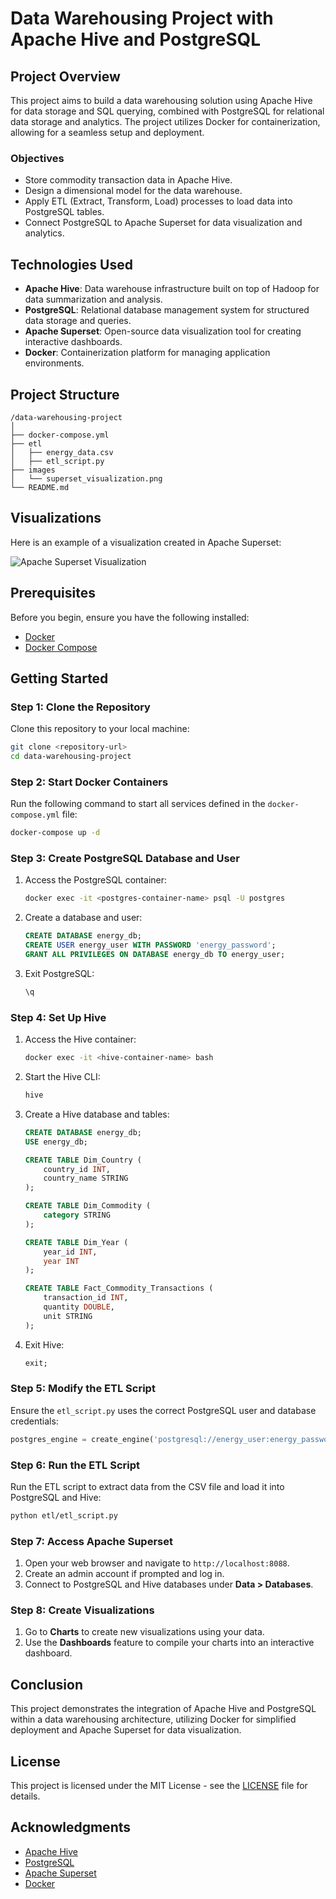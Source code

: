 # Data Warehousing Project with Apache Hive and PostgreSQL

## Project Overview

This project aims to build a data warehousing solution using Apache Hive for data storage and SQL querying, combined with PostgreSQL for relational data storage and analytics. The project utilizes Docker for containerization, allowing for a seamless setup and deployment.

### Objectives

- Store commodity transaction data in Apache Hive.
- Design a dimensional model for the data warehouse.
- Apply ETL (Extract, Transform, Load) processes to load data into PostgreSQL tables.
- Connect PostgreSQL to Apache Superset for data visualization and analytics.

## Technologies Used

- **Apache Hive**: Data warehouse infrastructure built on top of Hadoop for data summarization and analysis.
- **PostgreSQL**: Relational database management system for structured data storage and queries.
- **Apache Superset**: Open-source data visualization tool for creating interactive dashboards.
- **Docker**: Containerization platform for managing application environments.

## Project Structure

```
/data-warehousing-project
│
├── docker-compose.yml
├── etl
│   ├── energy_data.csv
│   ├── etl_script.py
├── images
│   └── superset_visualization.png
└── README.md
```

## Visualizations

Here is an example of a visualization created in Apache Superset:

![Apache Superset Visualization](images/superset_visualization.png)

## Prerequisites

Before you begin, ensure you have the following installed:

- [Docker](https://docs.docker.com/get-docker/)
- [Docker Compose](https://docs.docker.com/compose/install/)

## Getting Started

### Step 1: Clone the Repository

Clone this repository to your local machine:

```bash
git clone <repository-url>
cd data-warehousing-project
```

### Step 2: Start Docker Containers

Run the following command to start all services defined in the `docker-compose.yml` file:

```bash
docker-compose up -d
```

### Step 3: Create PostgreSQL Database and User

1. Access the PostgreSQL container:

   ```bash
   docker exec -it <postgres-container-name> psql -U postgres
   ```

2. Create a database and user:

   ```sql
   CREATE DATABASE energy_db;
   CREATE USER energy_user WITH PASSWORD 'energy_password';
   GRANT ALL PRIVILEGES ON DATABASE energy_db TO energy_user;
   ```

3. Exit PostgreSQL:

   ```sql
   \q
   ```

### Step 4: Set Up Hive

1. Access the Hive container:

   ```bash
   docker exec -it <hive-container-name> bash
   ```

2. Start the Hive CLI:

   ```bash
   hive
   ```

3. Create a Hive database and tables:

   ```sql
   CREATE DATABASE energy_db;
   USE energy_db;

   CREATE TABLE Dim_Country (
       country_id INT,
       country_name STRING
   );

   CREATE TABLE Dim_Commodity (
       category STRING
   );

   CREATE TABLE Dim_Year (
       year_id INT,
       year INT
   );

   CREATE TABLE Fact_Commodity_Transactions (
       transaction_id INT,
       quantity DOUBLE,
       unit STRING
   );
   ```

4. Exit Hive:

   ```sql
   exit;
   ```

### Step 5: Modify the ETL Script

Ensure the `etl_script.py` uses the correct PostgreSQL user and database credentials:

```python
postgres_engine = create_engine('postgresql://energy_user:energy_password@localhost:5432/energy_db')
```

### Step 6: Run the ETL Script

Run the ETL script to extract data from the CSV file and load it into PostgreSQL and Hive:

```bash
python etl/etl_script.py
```

### Step 7: Access Apache Superset

1. Open your web browser and navigate to `http://localhost:8088`.
2. Create an admin account if prompted and log in.
3. Connect to PostgreSQL and Hive databases under **Data > Databases**.

### Step 8: Create Visualizations

1. Go to **Charts** to create new visualizations using your data.
2. Use the **Dashboards** feature to compile your charts into an interactive dashboard.

## Conclusion

This project demonstrates the integration of Apache Hive and PostgreSQL within a data warehousing architecture, utilizing Docker for simplified deployment and Apache Superset for data visualization.

## License

This project is licensed under the MIT License - see the [LICENSE](LICENSE) file for details.

## Acknowledgments

- [Apache Hive](https://hive.apache.org/)
- [PostgreSQL](https://www.postgresql.org/)
- [Apache Superset](https://superset.apache.org/)
- [Docker](https://www.docker.com/)

